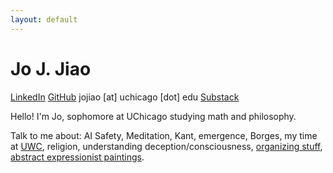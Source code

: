 ```yaml
---
layout: default
---
```


<div class="container">
    <div class="left-column">
        <h1 class="name">Jo J. Jiao</h1>
        <div class="social-links">
            <a href="https://linkedin.com/in/jojiao">LinkedIn</a>
            <a href="https://github.com/JoNeedsSleep">GitHub</a>
            <a>jojiao [at] uchicago [dot] edu</a>
            <a href="https://joneedssleep.substack.com/">Substack</a>
        </div>
    </div>
    <div class="right-column">
        <p>
            Hello! I'm Jo, sophomore at UChicago studying math and philosophy. 
        </p>
        <p>
            Talk to me about: AI Safety, Meditation, Kant, emergence, Borges, my time at <a href="https://www.uwc.org/">UWC</a>, religion, understanding deception/consciousness, <a href="https://chicagoalignment.com/">organizing stuff</a>, <a href="https://www.judit-reigl.com/en/exhibitions/65/works/artworks-24892-judit-reigl-centre-de-dominance-1958/">abstract expressionist paintings</a>.
        </p>
    </div>
</div> 